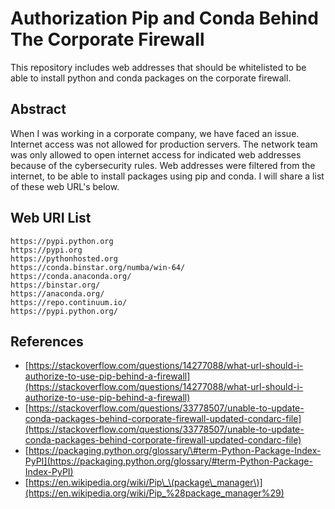 # Authorization Pip and Conda Behind The Corporate Firewall

This repository includes web addresses that should be whitelisted to be able to install python and conda packages on the corporate firewall.

## Abstract

When I was working in a corporate company, we have faced an issue. Internet access was not allowed for production servers. The network team was only allowed to open internet access for indicated web addresses because of the cybersecurity rules. Web addresses were filtered from the internet, to be able to install packages using pip and conda. I will share a list of these web URL's below.

## Web URI List

```text
https://pypi.python.org
https://pypi.org
https://pythonhosted.org
https://conda.binstar.org/numba/win-64/
https://conda.anaconda.org/
https://binstar.org/
https://anaconda.org/
https://repo.continuum.io/
https://pypi.python.org/
```

## References

* [https://stackoverflow.com/questions/14277088/what-url-should-i-authorize-to-use-pip-behind-a-firewall](https://stackoverflow.com/questions/14277088/what-url-should-i-authorize-to-use-pip-behind-a-firewall)
* [https://stackoverflow.com/questions/33778507/unable-to-update-conda-packages-behind-corporate-firewall-updated-condarc-file](https://stackoverflow.com/questions/33778507/unable-to-update-conda-packages-behind-corporate-firewall-updated-condarc-file)
* [https://packaging.python.org/glossary/\#term-Python-Package-Index-PyPI](https://packaging.python.org/glossary/#term-Python-Package-Index-PyPI)
* [https://en.wikipedia.org/wiki/Pip\_\(package\_manager\)](https://en.wikipedia.org/wiki/Pip_%28package_manager%29)

